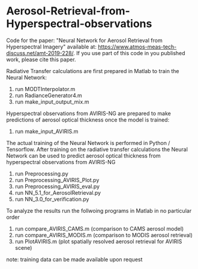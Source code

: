 # Aerosol-Retrieval-from-Hyperspectral-observations
Code for the paper: "Neural Network for Aerosol Retrieval from Hyperspectral Imagery" available at: https://www.atmos-meas-tech-discuss.net/amt-2019-228/. If you use part of this code in you published work, please cite this paper.

Radiative Transfer calculations are first prepared in Matlab to train the Neural Network: 
  1. run MODTInterpolator.m
  2. run RadianceGenerator4.m
  3. run make_input_output_mix.m
  
Hyperspectral observations from AVIRIS-NG are prepared to make predictions of aerosol optical thickness once the model is trained: 
  1. run make_input_AVIRIS.m
  
The actual training of the Neural Network is performed in Python / Tensorflow. After training on the radiative transfer calculations the Neural Network can be used to predict aerosol optical thickness from hyperspectral observations from AVIRIS-NG
  1. run Preprocessing.py
  2. run Preprocessing_AVIRIS_Plot.py
  3. run Preprocessing_AVIRIS_eval.py
  4. run NN_5.1_for_AerosolRetrieval.py
  5. run NN_3.0_for_verification.py
  
 To analyze the results run the follwoing programs in Matlab in no particular order
  1. run compare_AVIRIS_CAMS.m (comparison to CAMS aerosol model)
  2. run compare_AVIRIS_MODIS.m (comparison to MODIS aerosol retrieval)
  3. run PlotAVIRIS.m (plot spatially resolved aerosol retrieval for AVIRIS scene)
  
  
  
  note: training data can be made available upon request
